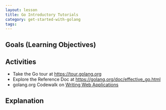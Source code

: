 ```yaml
---
layout: lesson
title: Go Introductory Tutorials
category: get-started-with-golang
tags:
---
```


## Goals (Learning Objectives)

## Activities

* Take the Go tour at https://tour.golang.org
* Explore the Reference Doc at https://golang.org/doc/effective_go.html
* golang.org Codewalk on [Writing Web Applications](https://golang.org/doc/articles/wiki/)

## Explanation
